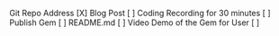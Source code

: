 Git Repo Address                [X]
Blog Post                       [ ]
Coding Recording for 30 minutes [ ]
Publish Gem                     [ ]
README.md                       [ ]
Video Demo of the Gem for User  [ ]
